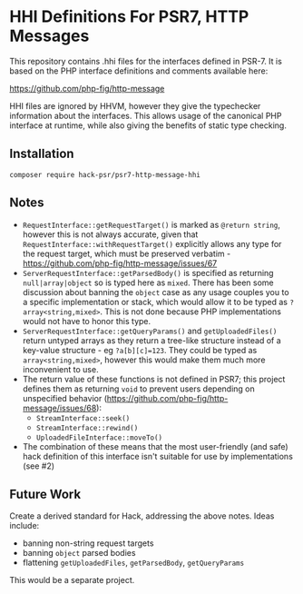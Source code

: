 HHI Definitions For PSR7, HTTP Messages
=======================================

This repository contains .hhi files for the interfaces defined in PSR-7.
It is based on the PHP interface definitions and comments available here:

https://github.com/php-fig/http-message

HHI files are ignored by HHVM, however they give the typechecker information
about the interfaces. This allows usage of the canonical PHP interface at
runtime, while also giving the benefits of static type checking.

Installation
------------

```
composer require hack-psr/psr7-http-message-hhi
```

Notes
-----

- `RequestInterface::getRequestTarget()` is marked as `@return string`, however
  this is not always accurate, given that
  `RequestInterface::withRequestTarget()` explicitly allows any type for the
  request target, which must be preserved verbatim - https://github.com/php-fig/http-message/issues/67
- `ServerRequestInterface::getParsedBody()` is specified as returning
  `null|array|object` so is typed here as `mixed`. There has been some
  discussion about banning the `object` case as any usage couples you to a
  specific implementation or stack, which would allow it to be typed as
  `?array<string,mixed>`. This is not done because PHP implementations would
  not have to honor this type.
- `ServerRequestInterface::getQueryParams()` and `getUploadedFiles()` return
  untyped arrays as they return a tree-like structure instead of a
  key-value structure - eg `?a[b][c]=123`. They could be typed as
  `array<string,mixed>`, however this would make them much more
  inconvenient to use.
- The return value of these functions is not defined in PSR7; this project
  defines them as returning `void` to prevent users depending on unspecified
  behavior (https://github.com/php-fig/http-message/issues/68):
   - `StreamInterface::seek()`
   - `StreamInterface::rewind()`
   - `UploadedFileInterface::moveTo()`
- The combination of these means that the most user-friendly (and safe) hack definition of this interface isn't suitable for use by implementations (see #2)

Future Work
-----------

Create a derived standard for Hack, addressing the above notes. Ideas
include:

 - banning non-string request targets
 - banning `object` parsed bodies
 - flattening `getUploadedFiles`, `getParsedBody`, `getQueryParams`

This would be a separate project.
